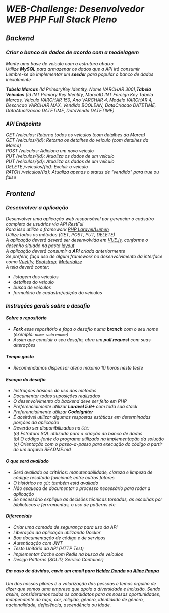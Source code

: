 # *WEB-Challenge: Desenvolvedor WEB PHP Full Stack Pleno*

## *Backend*
### *Criar o banco de dados de acordo com a modelagem*</br>
*Monte uma base de veículo com a estrutura abaixo*</br>
*Utilize **MySQL** para armazenar os dados que a API irá consumir*</br>
*Lembre-se de implementar um **seeder** para popular o banco de dados inicialmente*</p>
***Tabela Marcas** (Id PrimaryKey Identity, Nome VARCHAR 300),**Tabela Veiculos** (Id INT Primary Key Identity, MarcaID INT Foreign Key Tabela Marcas, Veiculo VARCHAR 150, Ano VARCHAR 4, Modelo VARCHAR 4, Descricao VARCHAR MAX, Vendido BOOLEAN, DataCriacao DATETIME, DataAtualizacao DATETIME, DataVenda DATETIME)*

### *API Endpoints*</br>
*GET /veiculos: Retorna todos os veículos (com detalhes da Marca)*</br>
*GET /veiculos/{id}: Retorna os detalhes do veículo (com detalhes da Marca)*</br>
*POST /veiculos: Adiciona um novo veículo*</br>
*PUT /veiculos/{id}: Atualiza os dados de um veículo*</br>
*PUT /veiculos/{id}: Atualiza os dados de um veículo*</br>
*DELETE /veiculos/{id}: Excluir o veículo*</br>
*PATCH /veiculos/{id}: Atualiza apenas o status de "vendido" para true ou false*</br>

## *Frontend*
### *Desenvolver a aplicação*</br>
*Desenvolver uma aplicação web responsável por gerenciar o cadsatro completo de usuários via API RestFul*</br>
*Para isso utilize o framework [PHP Laravel/Lumen](https://lumen.laravel.com/)*</br>
*Utilize todos os métodos (GET, POST, PUT, DELETE)*</br>
*A aplicação deverá deverá ser desenvolvida em [VUE.js](https://vuejs.org/), conforme o desenho situado na pasta [layout](https://github.com/gpzanon/WEB-Challenge/tree/main/Layout)*</br>
*A aplicação deverá consumir a **API** criada anteriormente*</br>
*Se preferir, faça uso de algum framework no desenvolvimento da interface como [Vuetify](https://vuetifyjs.com/en/), [Bootstrap](https://getbootstrap.com/), [Materialize](https://getbootstrap.com/)*</br>
*A tela deverá conter:*</br>
- *listagem dos veículos*</br>
- *detalhes do veículo*</br>
- *busca de veículos*</br>
- *formulário de cadastro/edição do veículos*</p></p>

### *Instruções gerais sobre o desafio*

#### *Sobre o repositório*
- ***Fork** esse repositório e faça o desafio numa **branch** com o seu nome (exemplo: `nome-sobrenome`)*</br>
- *Assim que concluir o seu desafio, abra um **pull request** com suas alterações*</br>

#### *Tempo gasto*
- *Recomendamos dispensar aténo máximo 10 horas neste teste*</br>

#### *Escopo do desafio*</br>
- *Instruções básicas de uso dos métodos*</br>
- *Documentar todas suposições realizadas*</br>
- *O desenvolvimento do backend deve ser feito em PHP*</br>
- *Preferencialmente utilizar **Laravel 5.6+** com toda sua stack*</br>
- *Preferencialmente utilizar **CodeIgniter***</br>
- *É aceitável utilizar algumas respostas estáticas em determinadas porções da aplicação*</br>
- *Deverão ser disponibilizados no `Git`:*</br>
  *(a) Estrutura SQL utilizada para a criação do banco de dados*</br>
  *(b) O código-fonte do programa utilizado na implementação da solução*</br>
  *(c) Orientação com o passo-a-passo para execução do código a partir de um arquivo README.md*
  
#### *O que será avaliado*</br>
- *Será avaliado os critérios: manutenabilidade, clareza e limpeza de código; resultado funcional; entre outros fatores*</br>
- *O histórico no `git` também está avaliado*</br>
- *Não esqueça de documentar o processo necessário para rodar a aplicação*</br>
- *Se necessário explique as decisões técnicas tomadas, as escolhas por bibliotecas e ferrramentas, o uso de patterns etc.*</br>

#### *Diferenciais*
- *Criar uma camada de segurança para uso da API*
- *Liberação da aplicação utilizando Docker*
- *Boa documentação de código e de serviços*
- *Autenticação com JWT*
- *Teste Unitário da API (HTTP Test)*
- *Implementar Cache com Redis na busca de veículos*
- *Design Patterns (SOLID, Service Container)*</p>

##### *Em caso de dúvidas, envie um email para [Helder Donda](mailto:helder.dev@seguralta.com.br) ou [Aline Pappa](mailto:aline.dev@seguralta.com.br)*
*Um dos nossos pilares é a valorização das pessoas e temos orgulho de dizer que somos uma empresa que apoia a diversidade e inclusão. Sendo assim, consideramos todos os candidatos para as nossas oportunidades, independente de raça, cor, religião, gênero, identidade de gênero, nacionalidade, deficiência, ascendência ou idade.*
